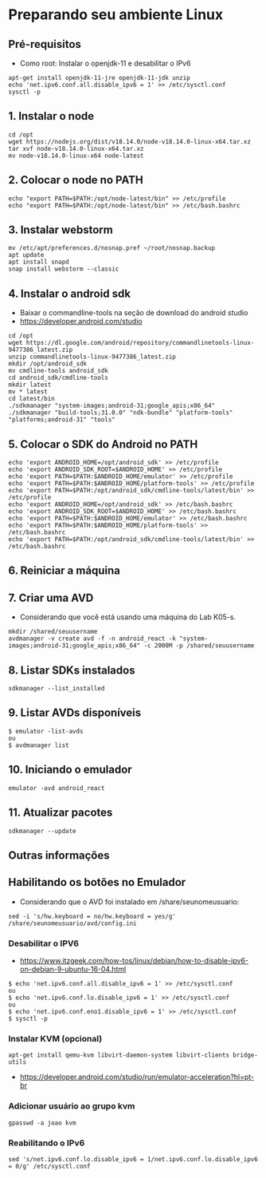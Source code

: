 # Preparando seu ambiente Linux

## Pré-requisitos

* Como root: Instalar o openjdk-11 e desabilitar o IPv6

```console
apt-get install openjdk-11-jre openjdk-11-jdk unzip
echo 'net.ipv6.conf.all.disable_ipv6 = 1' >> /etc/sysctl.conf
sysctl -p
```

## 1. Instalar o node

```console
cd /opt
wget https://nodejs.org/dist/v18.14.0/node-v18.14.0-linux-x64.tar.xz
tar xvf node-v18.14.0-linux-x64.tar.xz
mv node-v18.14.0-linux-x64 node-latest
```

## 2. Colocar o node no PATH

```console
echo "export PATH=$PATH:/opt/node-latest/bin" >> /etc/profile
echo "export PATH=$PATH:/opt/node-latest/bin" >> /etc/bash.bashrc
```

## 3. Instalar webstorm

```console
mv /etc/apt/preferences.d/nosnap.pref ~/root/nosnap.backup
apt update
apt install snapd
snap install webstorm --classic
```

## 4. Instalar o android sdk

* Baixar o commandline-tools na seção de download do android studio
* https://developer.android.com/studio

```console
cd /opt
wget https://dl.google.com/android/repository/commandlinetools-linux-9477386_latest.zip
unzip commandlinetools-linux-9477386_latest.zip
mkdir /opt/android_sdk
mv cmdline-tools android_sdk
cd android_sdk/cmdline-tools
mkdir latest
mv * latest
cd latest/bin
./sdkmanager "system-images;android-31;google_apis;x86_64"
./sdkmanager "build-tools;31.0.0" "ndk-bundle" "platform-tools" "platforms;android-31" "tools"
```

## 5. Colocar o SDK do Android no PATH

```console
echo 'export ANDROID_HOME=/opt/android_sdk' >> /etc/profile
echo 'export ANDROID_SDK_ROOT=$ANDROID_HOME' >> /etc/profile
echo 'export PATH=$PATH:$ANDROID_HOME/emulator' >> /etc/profile
echo 'export PATH=$PATH:$ANDROID_HOME/platform-tools' >> /etc/profile
echo 'export PATH=$PATH:/opt/android_sdk/cmdline-tools/latest/bin' >> /etc/profile
echo 'export ANDROID_HOME=/opt/android_sdk' >> /etc/bash.bashrc
echo 'export ANDROID_SDK_ROOT=$ANDROID_HOME' >> /etc/bash.bashrc
echo 'export PATH=$PATH:$ANDROID_HOME/emulator' >> /etc/bash.bashrc
echo 'export PATH=$PATH:$ANDROID_HOME/platform-tools' >> /etc/bash.bashrc
echo 'export PATH=$PATH:/opt/android_sdk/cmdline-tools/latest/bin' >> /etc/bash.bashrc
```

## 6. Reiniciar a máquina

## 7. Criar uma AVD

* Considerando que você está usando uma máquina do Lab K05-s. 

```console
mkdir /shared/seuusername
avdmanager -v create avd -f -n android_react -k "system-images;android-31;google_apis;x86_64" -c 2000M -p /shared/seuusername
```

## 8. Listar SDKs instalados

```console
sdkmanager --list_installed
```

## 9. Listar AVDs disponíveis

```console
$ emulator -list-avds
ou
$ avdmanager list
```

## 10. Iniciando o emulador

```console
emulator -avd android_react
```

## 11. Atualizar pacotes

```console
sdkmanager --update
```

## Outras informações

## Habilitando os botões no Emulador

* Considerando que o AVD foi instalado em /share/seunomeusuario:

```console
sed -i 's/hw.keyboard = no/hw.keyboard = yes/g' /share/seunomeusuario/avd/config.ini
```

### Desabilitar o IPV6

* https://www.itzgeek.com/how-tos/linux/debian/how-to-disable-ipv6-on-debian-9-ubuntu-16-04.html

```console
$ echo 'net.ipv6.conf.all.disable_ipv6 = 1' >> /etc/sysctl.conf
ou
$ echo 'net.ipv6.conf.lo.disable_ipv6 = 1' >> /etc/sysctl.conf
ou 
$ echo 'net.ipv6.conf.eno1.disable_ipv6 = 1' >> /etc/sysctl.conf
$ sysctl -p
```

### Instalar KVM (opcional)

 ```console
apt-get install qemu-kvm libvirt-daemon-system libvirt-clients bridge-utils
 ```

* https://developer.android.com/studio/run/emulator-acceleration?hl=pt-br

### Adicionar usuário ao grupo kvm

```console
gpasswd -a joao kvm
```

### Reabilitando o IPv6

```console
sed 's/net.ipv6.conf.lo.disable_ipv6 = 1/net.ipv6.conf.lo.disable_ipv6 = 0/g' /etc/sysctl.conf
```
